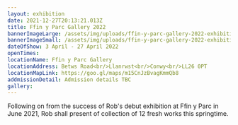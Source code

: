 ```yaml
---
layout: exhibition
date: 2021-12-27T20:13:21.013Z
title: Ffin y Parc Gallery 2022
bannerImageLarge: /assets/img/uploads/ffin-y-parc-gallery-2022-exhibition-large.jpg
bannerImageSmall: /assets/img/uploads/ffin-y-parc-gallery-2022-exhibition-small.jpg
dateOfShow: 3 April - 27 April 2022
openTimes: 
locationName: Ffin y Parc Gallery
locationAddress: Betws Road<br/>Llanrwst<br/>Conwy<br/>LL26 0PT
locationMapLink: https://goo.gl/maps/m15CnJzBvagKmmQb8
addmissionDetail: Admission details TBC
gallery: 
---
```

Following on from the success of Rob's debut exhibition at Ffin y Parc in June 2021, Rob shall present of collection of 12 fresh works this springtime.
